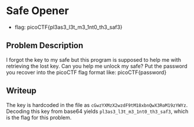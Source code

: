 # Safe Opener

- flag: picoCTF{pl3as3_l3t_m3_1nt0_th3_saf3}

## Problem Description

I forgot the key to my safe but this program is supposed to help me with
retrieving the lost key. Can you help me unlock my safe? Put the password you
recover into the picoCTF flag format like: picoCTF{password}

## Writeup

The key is hardcoded in the file as `cGwzYXMzX2wzdF9tM18xbnQwX3RoM19zYWYz`.
Decoding this key from base64 yields `pl3as3_l3t_m3_1nt0_th3_saf3`, which is
the flag for this problem.

